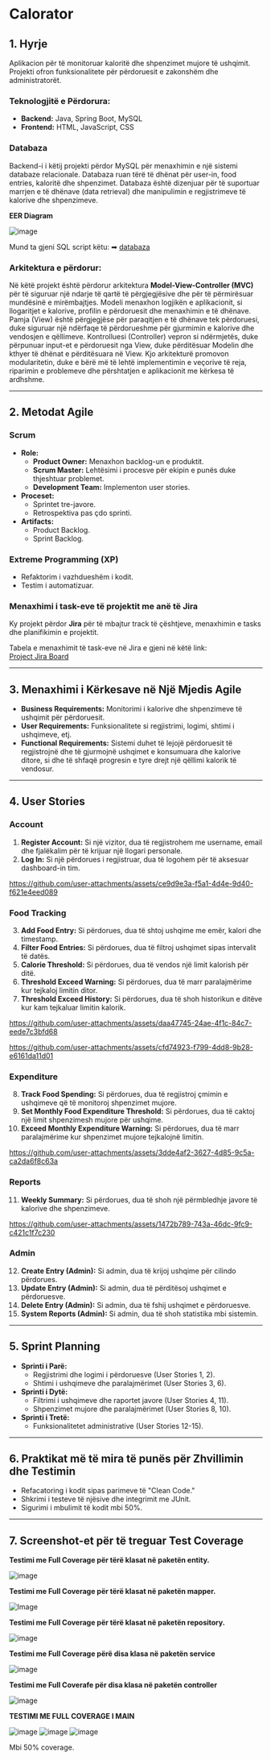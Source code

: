 # Calorator

## 1. Hyrje

Aplikacion për të monitoruar kaloritë dhe shpenzimet mujore të ushqimit. Projekti ofron funksionalitete për përdoruesit e zakonshëm dhe administratorët.

### Teknologjitë e Përdorura:
- **Backend:** Java, Spring Boot, MySQL
- **Frontend:** HTML, JavaScript, CSS

### Databaza

Backend-i i këtij projekti përdor MySQL për menaxhimin e një sistemi databaze relacionale. Databaza ruan tërë të dhënat për user-in, food entries, kaloritë dhe shpenzimet. Databaza është dizenjuar për të suportuar marrjen e të dhënave (data retrieval) dhe manipulimin e regjistrimeve të kalorive dhe shpenzimeve. 

**EER Diagram**

![image](https://github.com/user-attachments/assets/22dcff50-b93e-4fd6-9066-bdcd4aec139f)

Mund ta gjeni SQL script këtu: ➡ [databaza](src/main/resources/sql/calorator_DB.sql)



### Arkitektura e përdorur:

Në këtë projekt është përdorur arkitektura **Model-View-Controller (MVC)** për të siguruar një ndarje të qartë të përgjegjësive dhe për të përmirësuar mundësinë e mirëmbajtjes. Modeli menaxhon logjikën e aplikacionit, si llogaritjet e kalorive, profilin e përdoruesit dhe menaxhimin e të dhënave. Pamja (View) është përgjegjëse për paraqitjen e të dhënave tek përdoruesi, duke siguruar një ndërfaqe të përdorueshme për gjurmimin e kalorive dhe vendosjen e qëllimeve. Kontrolluesi (Controller) vepron si ndërmjetës, duke përpunuar input-et e përdoruesit nga View, duke përditësuar Modelin dhe kthyer të dhënat e përditësuara në View. Kjo arkitekturë promovon modularitetin, duke e bërë më të lehtë implementimin e veçorive të reja, riparimin e problemeve dhe përshtatjen e aplikacionit me kërkesa të ardhshme.

---

## 2. Metodat Agile 

### **Scrum**
- **Role:** 
  - **Product Owner:** Menaxhon backlog-un e produktit.
  - **Scrum Master:** Lehtësimi i procesve për ekipin e punës duke thjeshtuar problemet.
  - **Development Team:** Implementon user stories.
- **Proceset:** 
  - Sprintet tre-javore.
  - Retrospektiva pas çdo sprinti.
- **Artifacts:** 
  - Product Backlog.
  - Sprint Backlog.

### **Extreme Programming (XP)**
- Refaktorim i vazhdueshëm i kodit.
- Testim i automatizuar.

### **Menaxhimi i task-eve të projektit me anë të Jira**
Ky projekt përdor **Jira** për të mbajtur track të çështjeve, menaxhimin e tasks dhe planifikimin e projektit. 

Tabela e menaxhimit të task-eve në Jira e gjeni në këtë link:  
[Project Jira Board](https://programimweb.atlassian.net/jira/software/projects/CT/list?direction=ASC&sortBy=key&atlOrigin=eyJpIjoiYTZjNTc4N2E5MWZkNDdmNDlmODY5YzRjMmFkNjI5NTMiLCJwIjoiaiJ9)

---

## 3. Menaxhimi i Kërkesave në Një Mjedis Agile

- **Business Requirements:** Monitorimi i kalorive dhe shpenzimeve të ushqimit për përdoruesit.
- **User Requirements:** Funksionalitete si regjistrimi, logimi, shtimi i ushqimeve, etj.
- **Functional Requirements:** Sistemi duhet të lejojë përdoruesit të regjistrojnë dhe të gjurmojnë ushqimet e konsumuara dhe kalorive ditore, si dhe të shfaqë progresin e tyre drejt një qëllimi kalorik të vendosur.

---

## 4. User Stories

### **Account**
1. **Register Account:** Si një vizitor, dua të regjistrohem me username, email dhe fjalëkalim për të krijuar një llogari personale.
2. **Log In:** Si një përdorues i regjistruar, dua të logohem për të aksesuar dashboard-in tim.

   

https://github.com/user-attachments/assets/ce9d9e3a-f5a1-4d4e-9d40-f621e4eed089




### **Food Tracking**
3. **Add Food Entry:** Si përdorues, dua të shtoj ushqime me emër, kalori dhe timestamp.
4. **Filter Food Entries:** Si përdorues, dua të filtroj ushqimet sipas intervalit të datës.
5. **Calorie Threshold:** Si përdorues, dua të vendos një limit kalorish për ditë.
6. **Threshold Exceed Warning:** Si përdorues, dua të marr paralajmërime kur tejkaloj limitin ditor.
7. **Threshold Exceed History:** Si përdorues, dua të shoh historikun e ditëve kur kam tejkaluar limitin kalorik.


https://github.com/user-attachments/assets/daa47745-24ae-4f1c-84c7-eede7c3bfd68



https://github.com/user-attachments/assets/cfd74923-f799-4dd8-9b28-e6161da11d01




### **Expenditure**
8. **Track Food Spending:** Si përdorues, dua të regjistroj çmimin e ushqimeve që të monitoroj shpenzimet mujore.
9. **Set Monthly Food Expenditure Threshold:** Si përdorues, dua të caktoj një limit shpenzimesh mujore për ushqime.
10. **Exceed Monthly Expenditure Warning:** Si përdorues, dua të marr paralajmërime kur shpenzimet mujore tejkalojnë limitin.


https://github.com/user-attachments/assets/3dde4af2-3627-4d85-9c5a-ca2da6f8c63a




### **Reports**
11. **Weekly Summary:** Si përdorues, dua të shoh një përmbledhje javore të kalorive dhe shpenzimeve.
 

https://github.com/user-attachments/assets/1472b789-743a-46dc-9fc9-c421c1f7c230


    


### **Admin**
12. **Create Entry (Admin):** Si admin, dua të krijoj ushqime për cilindo përdorues.
13. **Update Entry (Admin):** Si admin, dua të përditësoj ushqimet e përdoruesve.
14. **Delete Entry (Admin):** Si admin, dua të fshij ushqimet e përdoruesve.
15. **System Reports (Admin):** Si admin, dua të shoh statistika mbi sistemin.

---

## 5. Sprint Planning

- **Sprinti i Parë:**
  - Regjistrimi dhe logimi i përdoruesve (User Stories 1, 2).
  - Shtimi i ushqimeve dhe paralajmërimet (User Stories 3, 6).
- **Sprinti i Dytë:**
  - Filtrimi i ushqimeve dhe raportet javore (User Stories 4, 11).
  - Shpenzimet mujore dhe paralajmërimet (User Stories 8, 10).
- **Sprinti i Tretë:**
  - Funksionalitetet administrative (User Stories 12-15).

---

## 6. Praktikat më të mira të punës për Zhvillimin dhe Testimin

- Refacatoring i kodit sipas parimeve të "Clean Code."
- Shkrimi i testeve të njësive dhe integrimit me JUnit.
- Sigurimi i mbulimit të kodit mbi 50%.

---

## 7. Screenshot-et për të treguar Test Coverage

**Testimi me Full Coverage për tërë klasat në paketën entity.**

![image](https://github.com/user-attachments/assets/025b62d8-cbae-47c7-8671-de30047124ff)


**Testimi me Full Coverage për tërë klasat në paketën mapper.**

![Image](https://github.com/user-attachments/assets/5be64f76-63ce-41a2-8e0a-3fa630d644cd)


**Testimi me Full Coverage për tërë klasat në paketën repository.**

![image](https://github.com/user-attachments/assets/d0f10dbb-4fc0-4969-8e7e-3df5fe7572c8)


**Testimi me Full Coverage përë disa klasa në paketën service**

![image](https://github.com/user-attachments/assets/81ca75d4-3cc0-43c1-b4f6-eecba40da70d)


**Testimi me Full Coverafe për disa klasa në paketën controller**

![image](https://github.com/user-attachments/assets/8ced5157-bf5f-43ca-92b2-0efd4913dde4)


**TESTIMI ME FULL COVERAGE I MAIN**

![image](https://github.com/user-attachments/assets/ff96ac7b-3b31-4eed-a952-8317492f46b2)
![image](https://github.com/user-attachments/assets/a3d580b4-d890-4053-bf16-c380fd8049d5)
![image](https://github.com/user-attachments/assets/a9d181ee-ec6f-407f-869d-9506bb1fa030)

Mbi 50% coverage.

